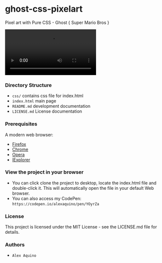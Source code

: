 # ghost-css-pixelart

Pixel art with Pure CSS - Ghost { Super Mario Bros }

![Untitled2](/uploads/0ec93849ff94ac966641565beae47865/Untitled2.mp4)


### Directory Structure

* `css/` contains css file for index.html
* `index.html` main page
* `README.md` development documentation
* `LICENSE.md` License documentation


### Prerequisites

A modern web browser:
* [Firefox] 
* [Chrome] 
* [Opera]
* [IExplorer] 

[Firefox]: https://www.mozilla.org/pt-BR/firefox/new/
[Chrome]: https://www.google.com/chrome/
[Opera]: http://www.opera.com/
[IExplorer]: https://www.microsoft.com/pt-br/download/internet-explorer.aspx/


### View the project in your browser

* You can click clone the project to desktop, locate the index.html file and double-click it. This will automatically open the file in your default Web browser. 
* You can also access my CodePen: `https://codepen.io/alexaquino/pen/YOyrZa`

### License

This project is licensed under the MIT License - see the LICENSE.md file for details.

### Authors

* `Alex Aquino`
